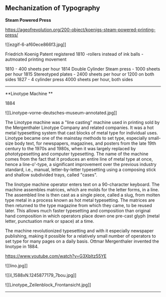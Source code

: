 ## Mechanization of Typography

**Steam Powered Press**

https://ageofrevolution.org/200-object/koenigs-steam-powered-printing-press/

![[ezgif-6-af60ece866f3.jpg]]

Friedrich Koenig Patent registered 1810
-rollers instead of ink balls
-autmoated printing movement

1810 - 400 sheets per hour
1814 Double Cylinder Steam press - 1000 sheets per hour
1815 Stereotyped plates - 2400 sheets per hour or 1200 on both sides
1827 - 4 cylinder press 4000 sheets per hour, both sides

<hr>

**Linotype Machine **

1884

![[Linotype-vorne-deutsches-museum-annotated.jpg]]

The Linotype machine was a "line casting" machine used in printing sold by the Mergenthaler Linotype Company and related companies. It was a hot metal typesetting system that cast blocks of metal type for individual uses. Linotype became one of the mainstay methods to set type, especially small-size body text, for newspapers, magazines, and posters from the late 19th century to the 1970s and 1980s, when it was largely replaced by phototypesetting and computer typesetting. The name of the machine comes from the fact that it produces an entire line of metal type at once, hence a line-o'-type, a significant improvement over the previous industry standard, i.e., manual, letter-by-letter typesetting using a composing stick and shallow subdivided trays, called "cases".

The linotype machine operator enters text on a 90-character keyboard. The machine assembles matrices, which are molds for the letter forms, in a line. The assembled line is then cast as a single piece, called a slug, from molten type metal in a process known as hot metal typesetting. The matrices are then returned to the type magazine from which they came, to be reused later. This allows much faster typesetting and composition than original hand composition in which operators place down one pre-cast glyph (metal letter, punctuation mark or space) at a time.

The machine revolutionized typesetting and with it especially newspaper publishing, making it possible for a relatively small number of operators to set type for many pages on a daily basis. Ottmar Mergenthaler invented the linotype in 1884.

https://www.youtube.com/watch?v=G3XbItz55YE

![[lino.jpg]]

![[il_1588xN.1245877179_7bou.jpg]]

![[Linotype_Zeilenblock_Frontansicht.jpg]]

<hr>
